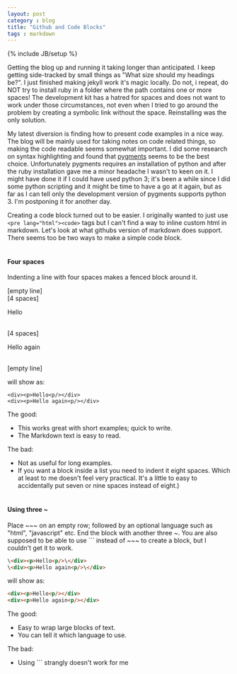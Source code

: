```yaml
---
layout: post
category : blog
title: "Github and Code Blocks"
tags : markdown
---
```

{% include JB/setup %}

Getting the blog up and running it taking longer than anticipated. I keep getting side-tracked by small things as "What size should my headings be?". I just finished making jekyll work it's magic locally. Do not, i repeat, do NOT try to install ruby in a folder where the path contains one or more spaces! The development kit has a hatred for spaces and does not want to work under those circumstances, not even when I tried to go around the problem by creating a symbolic link without the space. Reinstalling was the only solution.

My latest diversion is finding how to present code examples in a nice way. The blog will be mainly used for taking notes on code related things, so making the code readable seems somewhat important. I did some research on syntax highlighting and found that [pygments](http://pygments.org/) seems to be the best choice. Unfortunately pygments requires an installation of python and after the ruby installation gave me a minor headache I wasn't to keen on it. I might have done it if I could have used python 3; it's been a while since I did some python scripting and it might be time to have a go at it again, but as far as I can tell only the development version of pygments supports python 3. I'm postponing it for another day.

Creating a code block turned out to be easier. I originally wanted to just use `<pre lang="html"><code>` tags but I can't find a way to inline custom html in markdown. Let's look at what githubs version of markdown does support. There seems too be two ways to make a simple code block.
<br><br>

#### Four spaces 

Indenting a line with four spaces makes a fenced block around it.  

[empty line]  
[4 spaces] <div><p>Hello<p/></div>  
[4 spaces] <div><p>Hello again<p/></div>  
[empty line]  

will show as:

    <div><p>Hello<p/></div>
	<div><p>Hello again<p/></div>

The good:

* This works great with short examples; quick to write.
* The Markdown text is easy to read.

The bad:

* Not as useful for long examples.
* If you want a block inside a list you need to indent it eight spaces. Which at least to me doesn't feel very practical. It's a little to easy to accidentally put seven or nine spaces instead of eight.)
<br><br>

#### Using three ~ 

Place ~~~ on an empty row; followed by an optional language such as "html", "javascript" etc. End the block with another three ~. You are also supposed to be able to use ``` instead of ~~~ to create a block, but I couldn't get it to work.

 ~~~html  
\<div><p>Hello<p/>\</div>  
\<div><p>Hello again<p/>\</div>  
~~~  

will show as:

~~~html
<div><p>Hello<p/></div>
<div><p>Hello again<p/></div>
~~~

The good:

* Easy to wrap large blocks of text.
* You can tell it which language to use.

The bad:

* Using ``` strangly doesn't work for me

